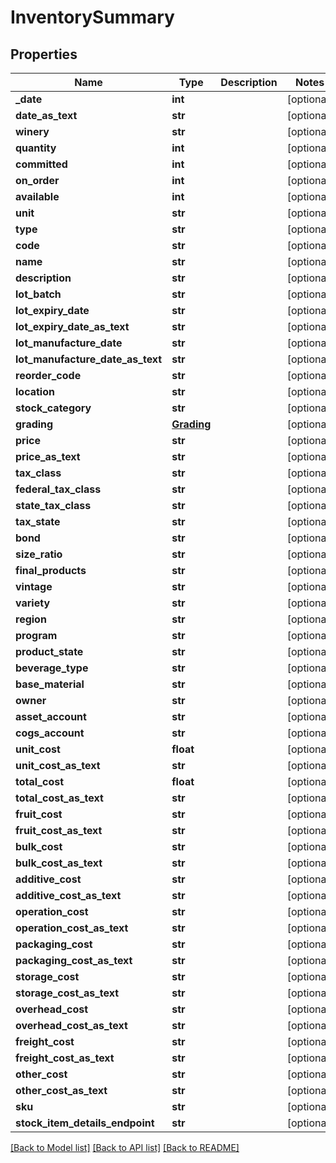 # InventorySummary

## Properties
Name | Type | Description | Notes
------------ | ------------- | ------------- | -------------
**_date** | **int** |  | [optional] 
**date_as_text** | **str** |  | [optional] 
**winery** | **str** |  | [optional] 
**quantity** | **int** |  | [optional] 
**committed** | **int** |  | [optional] 
**on_order** | **int** |  | [optional] 
**available** | **int** |  | [optional] 
**unit** | **str** |  | [optional] 
**type** | **str** |  | [optional] 
**code** | **str** |  | [optional] 
**name** | **str** |  | [optional] 
**description** | **str** |  | [optional] 
**lot_batch** | **str** |  | [optional] 
**lot_expiry_date** | **str** |  | [optional] 
**lot_expiry_date_as_text** | **str** |  | [optional] 
**lot_manufacture_date** | **str** |  | [optional] 
**lot_manufacture_date_as_text** | **str** |  | [optional] 
**reorder_code** | **str** |  | [optional] 
**location** | **str** |  | [optional] 
**stock_category** | **str** |  | [optional] 
**grading** | [**Grading**](Grading.md) |  | [optional] 
**price** | **str** |  | [optional] 
**price_as_text** | **str** |  | [optional] 
**tax_class** | **str** |  | [optional] 
**federal_tax_class** | **str** |  | [optional] 
**state_tax_class** | **str** |  | [optional] 
**tax_state** | **str** |  | [optional] 
**bond** | **str** |  | [optional] 
**size_ratio** | **str** |  | [optional] 
**final_products** | **str** |  | [optional] 
**vintage** | **str** |  | [optional] 
**variety** | **str** |  | [optional] 
**region** | **str** |  | [optional] 
**program** | **str** |  | [optional] 
**product_state** | **str** |  | [optional] 
**beverage_type** | **str** |  | [optional] 
**base_material** | **str** |  | [optional] 
**owner** | **str** |  | [optional] 
**asset_account** | **str** |  | [optional] 
**cogs_account** | **str** |  | [optional] 
**unit_cost** | **float** |  | [optional] 
**unit_cost_as_text** | **str** |  | [optional] 
**total_cost** | **float** |  | [optional] 
**total_cost_as_text** | **str** |  | [optional] 
**fruit_cost** | **str** |  | [optional] 
**fruit_cost_as_text** | **str** |  | [optional] 
**bulk_cost** | **str** |  | [optional] 
**bulk_cost_as_text** | **str** |  | [optional] 
**additive_cost** | **str** |  | [optional] 
**additive_cost_as_text** | **str** |  | [optional] 
**operation_cost** | **str** |  | [optional] 
**operation_cost_as_text** | **str** |  | [optional] 
**packaging_cost** | **str** |  | [optional] 
**packaging_cost_as_text** | **str** |  | [optional] 
**storage_cost** | **str** |  | [optional] 
**storage_cost_as_text** | **str** |  | [optional] 
**overhead_cost** | **str** |  | [optional] 
**overhead_cost_as_text** | **str** |  | [optional] 
**freight_cost** | **str** |  | [optional] 
**freight_cost_as_text** | **str** |  | [optional] 
**other_cost** | **str** |  | [optional] 
**other_cost_as_text** | **str** |  | [optional] 
**sku** | **str** |  | [optional] 
**stock_item_details_endpoint** | **str** |  | [optional] 

[[Back to Model list]](../README.md#documentation-for-models) [[Back to API list]](../README.md#documentation-for-api-endpoints) [[Back to README]](../README.md)

